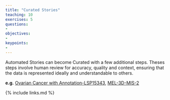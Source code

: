 ```yaml
---
title: "Curated Stories"
teaching: 10
exercises: 5
questions:
- 
objectives:
- 
keypoints:
- 
---
```


Automated Stories can become Curated with a few additional steps. Theses steps involve human
review for accuracy, quality and context, ensuring that the data is represented ideally and
understandable to others.

**e.g.** [Ovarian Cancer with Annotation-LSP15343](https://www.cycif.org/data/gray-stic-1-mini/), [MEL-3D-MIS-2](https://www.cycif.org/data/mel-3d-mis-2/)

{% include links.md %}
